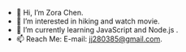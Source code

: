 - 👋 Hi, I’m Zora Chen.
- 👀 I’m interested in hiking and watch movie.
- 🌱 I’m currently learning JavaScript and Node.js .
- 📫 Reach Me: E-mail: jj280385@gmail.com.

<!---
jj280385/jj280385 is a ✨ special ✨ repository because its `README.md` (this file) appears on your GitHub profile.
You can click the Preview link to take a look at your changes.
--->
